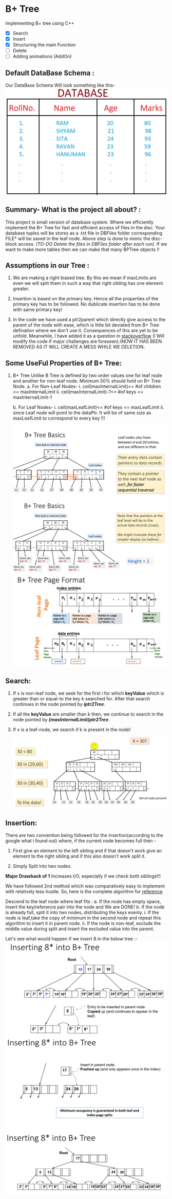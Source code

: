 # B+ Tree
Implementing B+ tree using C++
- [x] Search 
- [X] Insert
- [X] Structuring the main Function
- [ ] Delete
- [ ] Adding animations (AddOn)

## Default DataBase Schema :

Our DataBase Schema Will look something like this-
	![1](img/database.jpg)


## Summary- What is the project all about? :

This project is small version of database system. Where we efficiently implement the B+ Tree for fast and efficient access
of files in the disc. Your database tuples will be stores as a .txt file in DBFiles folder corresponding FILE* will be saved in the 
leaf node. Above step is done to mimic the disc-block access. *(TO-DO Delete the files in DBFiles folder after each run)*. If we want
to make more tables then we can make that many BPTree objects !!

## Assumptions in our Tree :

1.	We are making a right biased tree. By this we mean if maxLimits are even we will split them
	in such a way that right sibling has one element greater.

2.	Insertion is based on the primary key. Hence all the properties of the primary key has to be followed.
	No dublicate insertion has to be done with same primary key!

3.	In the code we have used a ptr2parent which directly give access to the parent of the node with ease, which is little
	bit deviated from B+ Tree defination where we don't use it. Consequences of this are yet to be unfold. Meanwhile, I have
	added it as a  question in [stackoverflow](https://stackoverflow.com/questions/57831014/why-we-are-not-saving-the-parent-pointer-in-b-tree-for-easy-upward-traversal-in) (I Will modify the code if major challenges are foreseen).(NOW IT HAS BEEN REMOVED
	AS IT WILL CREATE A MESS WHILE WE DELETION.


## Some UseFul Properties of B+ Tree:

1. B+ Tree Unlike B Tree is defined by two order values one for leaf node and another for non-leaf node.
	Minimum 50% should hold on B+ Tree Node.
	a.	For Non-Leaf Nodes-
		i.	ceil(maxInternalLimit)<= #of children <= maxInternalLimit
		ii.	ceil(maxInternalLimit)-1<= #of keys <= maxInternalLimit-1
		
	b.	For Leaf Nodes-
		i.	ceil(maxLeafLimit)<= #of keys <= maxLeafLimit
		ii.	since Leaf node will point to the dataPtr. It will be of same size as maxLeafLimit to correspond
			to every key !!!

	![B+ TreeBasics](img/prop_1.png)
	![B+ TreeBasics](img/prop_2.png)
	![B+ TreeBasics](img/prop_3.png)



## Search:

1.	If x is non-leaf node, we seek for the first *i* for which **keyValue** which is greater 
	than or equal-to the key k searched for. After that search continues in the node pointed 
	by ***iptr2Tree***.

2.	If all the **keyValue** are smaller than k then, we continue to search in the node pointed
	by ***(maxInternalLimit)ptr2Tree***.

3.	If x is a leaf-node, we search if k is present in the node!


	![B+ Search](img/search_1.png)



## Insertion:

There are two convention being followed for the insertion(according to the google what i found out)
where, if the current node becomes full then -

1.	First give an element to the left sibling and if that doesn't
work give an element to the right sibling and if this also doesn't work split it.

2.	Simply Split into two nodes.

**Major Drawback of 1**
	Increases I/O, especially if we	check both siblings!!!


We have followed 2nd method which was comparatively easy to implement with relatively less hustle. So, 
here is the complete algorithm for [reference](http://www.cburch.com/cs/340/reading/btree/index.html?fbclid=IwAR0QFRcpIVL19PdMtZU0-wG18f-rwGS4lNvzpEAsdaZCL7BrNRBuFffiPJ0)

Descend to the leaf node where leaf fits :
a.	If the node has empty space, insert the key/reference pair into the node and We are DONE!
b.	If the node is already full, split it into two nodes, distributing the keys evenly. 
	i.	If the node is leaf,take the copy of minimum in the second node and repeat this algorithm to 
		insert it in parent node.
	ii.	If the node is non-leaf, exclude the middle value during split and insert the excluded value into 
		the	parent.

Let's see what would happen if we insert 8 in the below tree :-
	![InsertionBplus1](img/insert_1.png)
	![InsertionBplus2](img/insert_2.png)
	![InsertionBplus3](img/insert_3.png)
